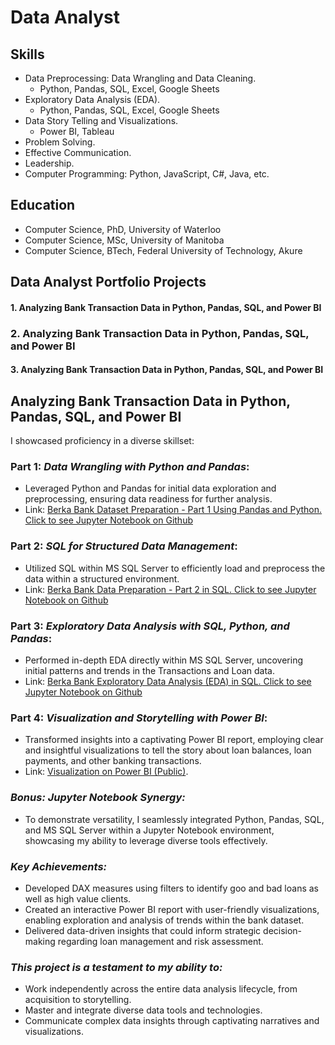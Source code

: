 # Data Analyst

## Skills
 * Data Preprocessing: Data Wrangling and Data Cleaning.
    - Python, Pandas, SQL, Excel, Google Sheets
 * Exploratory Data Analysis (EDA).
   - Python, Pandas, SQL, Excel, Google Sheets
 * Data Story Telling and Visualizations.
   - Power BI, Tableau
 * Problem Solving.
 * Effective Communication.
 * Leadership.
 * Computer Programming: Python, JavaScript, C#, Java, etc.

## Education
 * Computer Science, PhD, University of Waterloo
 * Computer Science, MSc, University of Manitoba
 * Computer Science, BTech, Federal University of Technology, Akure

## Data Analyst Portfolio Projects
#### 1. Analyzing Bank Transaction Data in Python, Pandas, SQL, and Power BI
### 2. Analyzing Bank Transaction Data in Python, Pandas, SQL, and Power BI
#### 3. Analyzing Bank Transaction Data in Python, Pandas, SQL, and Power BI

## Analyzing Bank Transaction Data in Python, Pandas, SQL, and Power BI
I showcased proficiency in a diverse skillset:

### Part 1: *Data Wrangling with Python and Pandas*:
  * Leveraged Python and Pandas for initial data exploration and preprocessing, ensuring data readiness for further analysis.
  * Link: [Berka Bank Dataset Preparation - Part 1 Using Pandas and Python. Click to see Jupyter Notebook on Github](https://github.com/drjohnakinyemi/bank-customers-data-analysis-and-insights/blob/main/jupyter-notebooks/Berka%20Bank%20Data%20Preparation%20-%20Part%201%20in%20Pandas%20and%20Python.ipynb)

### Part 2: *SQL for Structured Data Management*:
  * Utilized SQL within MS SQL Server to efficiently load and preprocess the data within a structured environment.
  * Link: [Berka Bank Data Preparation - Part 2 in SQL. Click to see Jupyter Notebook on Github](https://github.com/drjohnakinyemi/bank-customers-data-analysis-and-insights/blob/main/jupyter-notebooks/Berka%20Bank%20Data%20Preparation%20-%20Part%202%20in%20SQL.ipynb)

### Part 3: *Exploratory Data Analysis with SQL, Python, and Pandas*:
  * Performed in-depth EDA directly within MS SQL Server, uncovering initial patterns and trends in the Transactions and Loan data.
  * Link: [Berka Bank Exploratory Data Analysis (EDA) in SQL. Click to see Jupyter Notebook on Github](https://github.com/drjohnakinyemi/bank-customers-data-analysis-and-insights/blob/main/jupyter-notebooks/Berka%20Bank%20Exploratory%20Data%20Analysis%20(EDA)%20in%20SQL.ipynb)

### Part 4: *Visualization and Storytelling with Power BI*:
  * Transformed insights into a captivating Power BI report, employing clear and insightful visualizations to tell the story about loan balances, loan payments, and other banking transactions.
  * Link: [Visualization on Power BI (Public)](https://app.powerbi.com/view?r=eyJrIjoiMDM4ZGIzNTgtZjViOS00YTcyLTk3ZjktMzU4MDkwNzU2MjA2IiwidCI6ImJkZTY4MjEzLTdhZDgtNDQyMS1iODdhLTE1YTkyYzk5M2Y1YyJ9).

### *Bonus: Jupyter Notebook Synergy:*

  * To demonstrate versatility, I seamlessly integrated Python, Pandas, SQL, and MS SQL Server within a Jupyter Notebook environment, showcasing my ability to leverage diverse tools effectively.

### *Key Achievements:*

  * Developed DAX measures using filters to identify goo and bad loans as well as high value clients.
  * Created an interactive Power BI report with user-friendly visualizations, enabling exploration and analysis of trends within the bank dataset.
  * Delivered data-driven insights that could inform strategic decision-making regarding loan management and risk assessment.

### *This project is a testament to my ability to:*

  * Work independently across the entire data analysis lifecycle, from acquisition to storytelling.
  * Master and integrate diverse data tools and technologies.
  * Communicate complex data insights through captivating narratives and visualizations.

